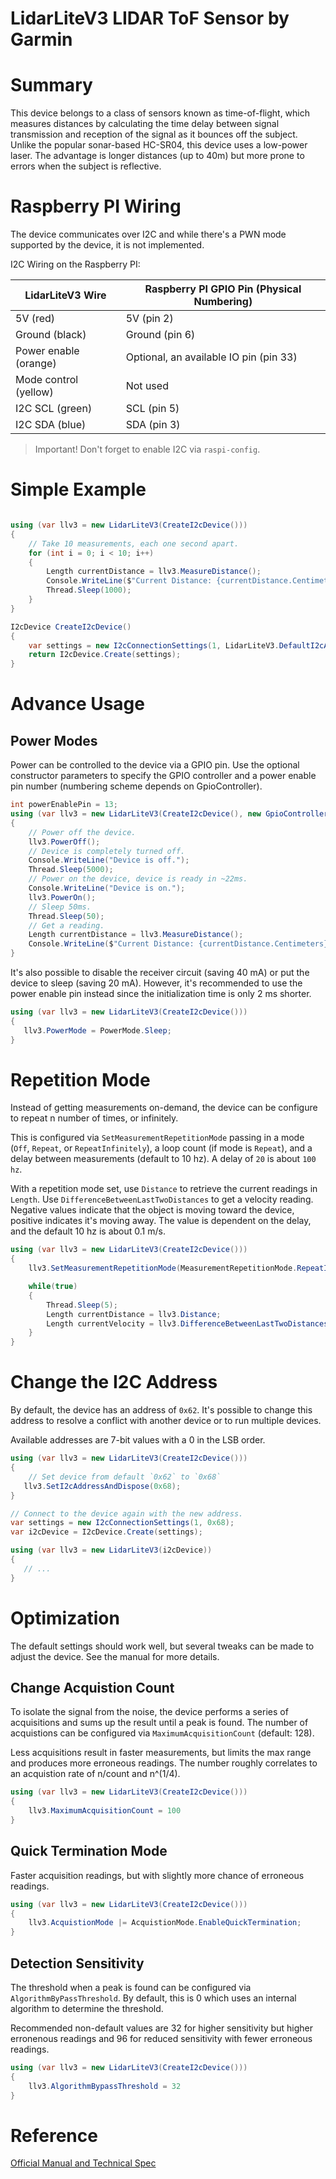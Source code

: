 ﻿# LidarLiteV3  LIDAR ToF Sensor by Garmin

# Summary

This device belongs to a class of sensors known as time-of-flight, which measures distances by 
calculating the time delay between signal transmission and reception of the signal as it bounces 
off the subject. Unlike the popular sonar-based HC-SR04, this device uses a low-power laser. The 
advantage is longer distances (up to 40m) but more prone to errors when the subject is reflective. 

# Raspberry PI Wiring

The device communicates over I2C and while there's a PWN mode supported by the device, it is not 
implemented.

I2C Wiring on the Raspberry PI:

| LidarLiteV3 Wire      | Raspberry PI GPIO Pin (Physical Numbering) |
|-----------------------|--------------------------------------------|
| 5V (red)              | 5V (pin 2)                                 |
| Ground (black)        | Ground (pin 6)                             |
| Power enable (orange) | Optional, an available IO pin (pin 33)     |
| Mode control (yellow) | Not used                                   |
| I2C SCL (green)       | SCL (pin 5)                                |
| I2C SDA (blue)        | SDA (pin 3)                                |

> Important! Don't forget to enable I2C via `raspi-config`.

# Simple Example

```csharp

using (var llv3 = new LidarLiteV3(CreateI2cDevice()))
{
    // Take 10 measurements, each one second apart.
    for (int i = 0; i < 10; i++)
    {
        Length currentDistance = llv3.MeasureDistance();
        Console.WriteLine($"Current Distance: {currentDistance.Centimeters} cm");
        Thread.Sleep(1000);
    }
}

I2cDevice CreateI2cDevice()
{
    var settings = new I2cConnectionSettings(1, LidarLiteV3.DefaultI2cAddress);
    return I2cDevice.Create(settings);
}

```

# Advance Usage

## Power Modes

Power can be controlled to the device via a GPIO pin. Use the optional constructor parameters to 
specify the GPIO controller and a power enable pin number (numbering scheme depends on GpioController).

```csharp
int powerEnablePin = 13;
using (var llv3 = new LidarLiteV3(CreateI2cDevice(), new GpioController(), powerEnablePin))
{
    // Power off the device.
    llv3.PowerOff();
    // Device is completely turned off.
    Console.WriteLine("Device is off.");
    Thread.Sleep(5000);
    // Power on the device, device is ready in ~22ms.
    Console.WriteLine("Device is on.");
    llv3.PowerOn();
    // Sleep 50ms.
    Thread.Sleep(50);
    // Get a reading.
    Length currentDistance = llv3.MeasureDistance();
    Console.WriteLine($"Current Distance: {currentDistance.Centimeters} cm");
}
```

It's also possible to disable the receiver circuit (saving 40 mA) or put the device to sleep 
(saving 20 mA).  However, it's recommended to use the power enable pin instead
since the initialization time is only 2 ms shorter.

```csharp
using (var llv3 = new LidarLiteV3(CreateI2cDevice()))
{
   llv3.PowerMode = PowerMode.Sleep;
}
```

# Repetition Mode

Instead of getting measurements on-demand, the device can be configure to repeat n number of 
times, or infinitely.

This is configured via `SetMeasurementRepetitionMode` passing in a mode (`Off`, `Repeat`, or 
`RepeatInfinitely`), a loop count (if mode is `Repeat`), and a delay between measurements (default to 
10 hz). A delay of `20` is about `100 hz`.

With a repetition mode set, use `Distance` to retrieve the current readings in `Length`.
Use `DifferenceBetweenLastTwoDistances` to get a velocity reading.  Negative values
indicate that the object is moving toward the device, positive indicates it's moving away.  The value 
is dependent on the delay, and the default 10 hz is about 0.1 m/s.

```csharp
using (var llv3 = new LidarLiteV3(CreateI2cDevice()))
{
    llv3.SetMeasurementRepetitionMode(MeasurementRepetitionMode.RepeatIndefinitely);

    while(true)
    {
        Thread.Sleep(5);
        Length currentDistance = llv3.Distance;
        Length currentVelocity = llv3.DifferenceBetweenLastTwoDistances;
    }
}
```

# Change the I2C Address

By default, the device has an address of `0x62`.  It's possible to change this address to 
resolve a conflict with another device or to run multiple devices.

Available addresses are 7-bit values with a 0 in the LSB order.

```csharp
using (var llv3 = new LidarLiteV3(CreateI2cDevice()))
{
    // Set device from default `0x62` to `0x68`
   llv3.SetI2cAddressAndDispose(0x68);
}

// Connect to the device again with the new address.
var settings = new I2cConnectionSettings(1, 0x68);
var i2cDevice = I2cDevice.Create(settings);

using (var llv3 = new LidarLiteV3(i2cDevice))
{
   // ...
}

```

# Optimization

The default settings should work well, but several tweaks can be made to adjust the device.
See the manual for more details.

## Change Acquistion Count

To isolate the signal from the noise, the device performs a series of acquisitions and sums up the 
result until a peak is found.  The number of acquistions can be configured via 
`MaximumAcquisitionCount` (default: 128).

Less acquisitions result in faster measurements, but limits the max range and produces more 
erroneous readings. The number roughly correlates to an acquistion rate of n/count and n^(1/4).  

```csharp
using (var llv3 = new LidarLiteV3(CreateI2cDevice()))
{
    llv3.MaximumAcquisitionCount = 100
}
```

## Quick Termination Mode

Faster acquisition readings, but with slightly more chance of erroneous readings.

```csharp
using (var llv3 = new LidarLiteV3(CreateI2cDevice()))
{
    llv3.AcquistionMode |= AcquistionMode.EnableQuickTermination;
}
```

## Detection Sensitivity

The threshold when a peak is found can be configured via `AlgorithmByPassThreshold`.  By default, 
this is 0 which uses an internal algorithm to determine the threshold.

Recommended non-default values are 32 for higher sensitivity but higher erronenous readings
and 96 for reduced sensitivity with fewer erroneous readings.

```csharp
using (var llv3 = new LidarLiteV3(CreateI2cDevice()))
{
    llv3.AlgorithmBypassThreshold = 32
}
```

# Reference

[Official Manual and Technical Spec](http://static.garmin.com/pumac/LIDAR_Lite_v3_Operation_Manual_and_Technical_Specifications.pdf)

